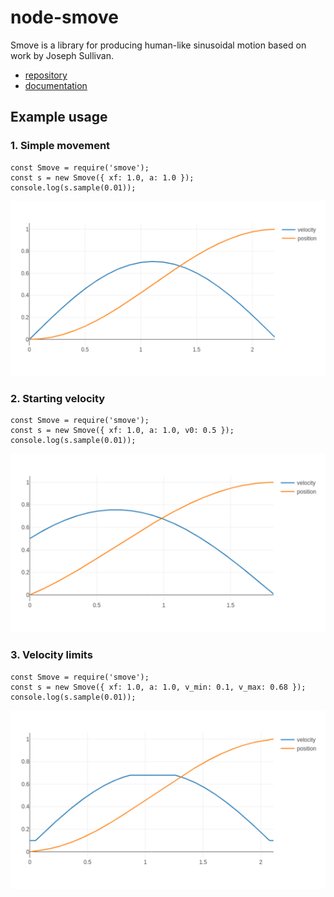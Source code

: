 # node-smove
Smove is a library for producing human-like sinusoidal motion based on work by
Joseph Sullivan.

  - [repository](https://github.com/DaxBot/node-smove)
  - [documentation](https://daxbot.github.io/node-smove/)

## Example usage

### 1. Simple movement

    const Smove = require('smove');
    const s = new Smove({ xf: 1.0, a: 1.0 });
    console.log(s.sample(0.01));

![Example 1](resources/example1.png)

### 2. Starting velocity

    const Smove = require('smove');
    const s = new Smove({ xf: 1.0, a: 1.0, v0: 0.5 });
    console.log(s.sample(0.01));

![Example 2](resources/example2.png)

### 3. Velocity limits

    const Smove = require('smove');
    const s = new Smove({ xf: 1.0, a: 1.0, v_min: 0.1, v_max: 0.68 });
    console.log(s.sample(0.01));

![Example 3](resources/example3.png)